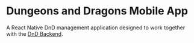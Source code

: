 # Dungeons and Dragons Mobile App
A React Native DnD management application designed to work together with the [DnD Backend](https://github.com/OliverBenz/DnD_Backend).
